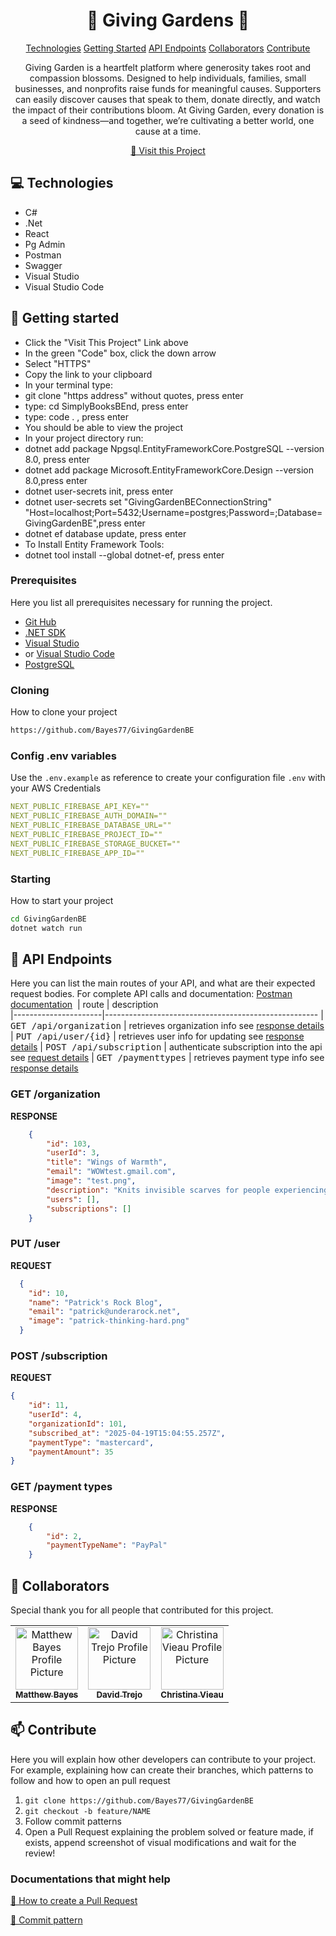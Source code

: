 
<h1 align="center" style="font-weight: bold;">🌱 Giving Gardens 💚</h1>

<p align="center">
<a href="#tech">Technologies</a>
<a href="#started">Getting Started</a>
<a href="#routes">API Endpoints</a>
<a href="#colab">Collaborators</a>
<a href="#contribute">Contribute</a> 
</p>


<p align="center">Giving Garden is a heartfelt platform where generosity takes root and compassion blossoms. Designed to help individuals, families, small businesses, and nonprofits raise funds for meaningful causes.
Supporters can easily discover causes that speak to them, donate directly, and watch the impact of their contributions bloom. At Giving Garden, every donation is a seed of kindness—and together, we’re cultivating a better world, one cause at a time.
</p>


<p align="center">
<a href="https://github.com/Bayes77/GivingGardenBE">📱 Visit this Project</a>
</p>

<h2 id="technologies">💻 Technologies</h2>

- C#              
- .Net                      
- React
- Pg Admin 
- Postman
- Swagger
- Visual Studio
- Visual Studio Code

<h2 id="started">🚀 Getting started</h2>

- Click the "Visit This Project" Link above
- In the green "Code" box, click the down arrow
- Select "HTTPS"
- Copy the link to your clipboard
- In your terminal type:
- git clone "https address" without quotes, press enter
- type: cd SimplyBooksBEnd, press enter
- type: code . , press enter
- You should be able to view the project
- In your project directory run:
- dotnet add package Npgsql.EntityFrameworkCore.PostgreSQL --version 8.0, press enter
- dotnet add package Microsoft.EntityFrameworkCore.Design --version 8.0,press enter
- dotnet user-secrets init, press enter
- dotnet user-secrets set "GivingGardenBEConnectionString" "Host=localhost;Port=5432;Username=postgres;Password=<your postgres password>;Database=GivingGardenBE",press enter
- dotnet ef database update, press enter
- To Install Entity Framework Tools:
- dotnet tool install --global dotnet-ef, press enter


<h3>Prerequisites</h3>

Here you list all prerequisites necessary for running the project. 

- [Git Hub](https://github.com/)
- [.NET SDK](https://dotnet.microsoft.com/en-us/download)
- [Visual Studio](https://visualstudio.microsoft.com/)
- or [Visual Studio Code](https://code.visualstudio.com/)
- [PostgreSQL](https://www.postgresql.org/download/)

<h3>Cloning</h3>

How to clone your project

```bash
https://github.com/Bayes77/GivingGardenBE
```

<h3>Config .env variables</h2>

Use the `.env.example` as reference to create your configuration file `.env` with your AWS Credentials

```yaml
NEXT_PUBLIC_FIREBASE_API_KEY=""
NEXT_PUBLIC_FIREBASE_AUTH_DOMAIN=""
NEXT_PUBLIC_FIREBASE_DATABASE_URL=""
NEXT_PUBLIC_FIREBASE_PROJECT_ID=""
NEXT_PUBLIC_FIREBASE_STORAGE_BUCKET=""
NEXT_PUBLIC_FIREBASE_APP_ID=""
```

<h3>Starting</h3>

How to start your project

```bash
cd GivingGardenBE
dotnet watch run
```

<h2 id="routes">📍 API Endpoints</h2>

Here you can list the main routes of your API, and what are their expected request bodies. For complete API calls and documentation:
[Postman documentation](https://documenter.getpostman.com/view/36650801/2sB2j7d9eq)
​
| route               | description                                          
|----------------------|-----------------------------------------------------
| <kbd>GET /api/organization</kbd>     | retrieves organization info see [response details](#get-auth-detail)
| <kbd>PUT /api/user/{id}</kbd>     | retrieves user info for updating see [response details](#put-auth-detail)
| <kbd>POST /api/subscription</kbd>     | authenticate subscription into the api see [request details](#post-auth-detail)
| <kbd>GET /paymenttypes</kbd>     | retrieves payment type info see [response details](#getP-auth-detail)

<h3 id="get-auth-detail">GET /organization</h3>

**RESPONSE**
```json
    {
        "id": 103,
        "userId": 3,
        "title": "Wings of Warmth",
        "email": "WOWtest.gmail.com",
        "image": "test.png",
        "description": "Knits invisible scarves for people experiencing metaphorical winters.",
        "users": [],
        "subscriptions": []
    }
```
<h3 id="put-auth-detail">PUT /user</h3>

**REQUEST**
```json
  {
    "id": 10,
    "name": "Patrick's Rock Blog",
    "email": "patrick@underarock.net",
    "image": "patrick-thinking-hard.png"
  }
```

<h3 id="post-auth-detail">POST /subscription</h3>

**REQUEST**
```json
{
    "id": 11,
    "userId": 4,
    "organizationId": 101,
    "subscribed_at": "2025-04-19T15:04:55.257Z",
    "paymentType": "mastercard",
    "paymentAmount": 35
}
```
<h3 id="getP-auth-detail">GET /payment types</h3>

**RESPONSE**
```json
    {
        "id": 2,
        "paymentTypeName": "PayPal"
    }
```

<h2 id="colab">🤝 Collaborators</h2>

<p>Special thank you for all people that contributed for this project.</p>
<table>
<tr>

<td align="center">
<a href="https://github.com/Bayes77">
<img src="https://avatars.githubusercontent.com/u/173638175?v=4" width="100px;" alt="Matthew Bayes Profile Picture"/><br>
<sub>
<b>Matthew Bayes</b>
</sub>
</a>
</td>

<td align="center">
<a href="https://github.com/DTrejo98">
<img src="https://avatars.githubusercontent.com/u/174376521?v=4" width="100px;" alt="David Trejo Profile Picture"/><br>
<sub>
<b>David Trejo</b>
</sub>
</a>
</td>

<td align="center">
<a href="https://github.com/GraceRenewed">
<img src="https://avatars.githubusercontent.com/u/171828567?v=4" width="100px;" alt="Christina Vieau Profile Picture"/><br>
<sub>
<b>Christina Vieau</b>
</sub>
</a>
</td>

</tr>
</table>

<h2 id="contribute">📫 Contribute</h2>

Here you will explain how other developers can contribute to your project. For example, explaining how can create their branches, which patterns to follow and how to open an pull request

1. `git clone https://github.com/Bayes77/GivingGardenBE`
2. `git checkout -b feature/NAME`
3. Follow commit patterns
4. Open a Pull Request explaining the problem solved or feature made, if exists, append screenshot of visual modifications and wait for the review!

<h3>Documentations that might help</h3>

[📝 How to create a Pull Request](https://www.atlassian.com/br/git/tutorials/making-a-pull-request)

[💾 Commit pattern](https://gist.github.com/joshbuchea/6f47e86d2510bce28f8e7f42ae84c716)
